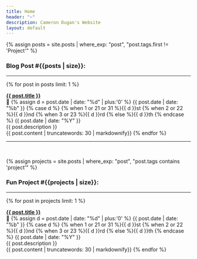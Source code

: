 ```yaml
---
title: Home
header: "~"
description: Cameron Dugan's Website
layout: default
---
```


{% assign posts = site.posts | where_exp: "post", "post.tags.first != 'Project'" %}
### Blog Post #{{posts | size}}:
---
{% for post in posts limit: 1 %}
  <p style="text-align:left;">
    <b><a href="{{ post.url }}">{{ post.title }}</a></b>
    <span style="float:right;">
      📅 
      {% assign d = post.date | date: "%d" | plus:'0' %}
      {{ post.date | date: "%b" }} 
      {% case d %}
      {% when 1 or 21 or 31 %}{{ d }}st
      {% when 2 or 22 %}{{ d }}nd
      {% when 3 or 23 %}{{ d }}rd
      {% else %}{{ d }}th
      {% endcase %} 
      {{ post.date | date: "%Y" }}
    </span>
  </p>
  {{ post.description }}
  <br>
  {{ post.content | truncatewords: 30 | markdownify}}
{% endfor %}

---

<br>

{% assign projects = site.posts | where_exp: "post", "post.tags contains 'project'" %}
### Fun Project #{{projects | size}}:
---
{% for post in projects limit: 1 %}
  <p style="text-align:left;">
    <b><a href="{{ post.url }}">{{ post.title }}</a></b>
    <span style="float:right;">
      📅 
      {% assign d = post.date | date: "%d" | plus:'0' %}
      {{ post.date | date: "%b" }} 
      {% case d %}
      {% when 1 or 21 or 31 %}{{ d }}st
      {% when 2 or 22 %}{{ d }}nd
      {% when 3 or 23 %}{{ d }}rd
      {% else %}{{ d }}th
      {% endcase %} 
      {{ post.date | date: "%Y" }}
    </span>
  </p>
  {{ post.description }}
  <br>
  {{ post.content | truncatewords: 30 | markdownify}}
{% endfor %}